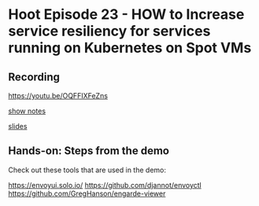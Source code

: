 # Hoot Episode 23 - HOW to Increase service resiliency for services running on Kubernetes on Spot VMs


## Recording ##
 https://youtu.be/OQFFIXFeZns 

[show notes](SHOWNOTES.md)

[slides]()

## Hands-on: Steps from the demo

Check out these tools that are used in the demo:

https://envoyui.solo.io/
https://github.com/djannot/envoyctl
https://github.com/GregHanson/engarde-viewer